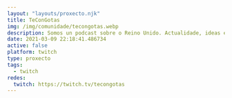 ```yaml
---
layout: "layouts/proxecto.njk"
title: TeConGotas
img: /img/comunidade/tecongotas.webp
description: Somos un podcast sobre o Reino Unido. Actualidade, ideas e diáspora galega. Gravado desde Londres por Miguel Rodríguez Fernández e Duarte Romero Varela.
date: 2021-03-09 22:18:41.486734
active: false
platform: twitch
type: proxecto
tags:
  - twitch
redes:
  twitch: https://twitch.tv/tecongotas
---
```

